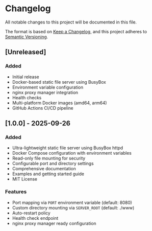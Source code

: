 # Changelog

All notable changes to this project will be documented in this file.

The format is based on [Keep a Changelog](https://keepachangelog.com/en/1.0.0/),
and this project adheres to [Semantic Versioning](https://semver.org/spec/v2.0.0.html).

## [Unreleased]

### Added
- Initial release
- Docker-based static file server using BusyBox
- Environment variable configuration
- nginx proxy manager integration
- Health checks
- Multi-platform Docker images (amd64, arm64)
- GitHub Actions CI/CD pipeline

## [1.0.0] - 2025-09-26

### Added
- Ultra-lightweight static file server using BusyBox httpd
- Docker Compose configuration with environment variables
- Read-only file mounting for security
- Configurable port and directory settings
- Comprehensive documentation
- Examples and getting started guide
- MIT License

### Features
- Port mapping via `PORT` environment variable (default: 8080)
- Custom directory mounting via `SERVER_ROOT` (default: ./www)
- Auto-restart policy
- Health check endpoint
- nginx proxy manager ready configuration